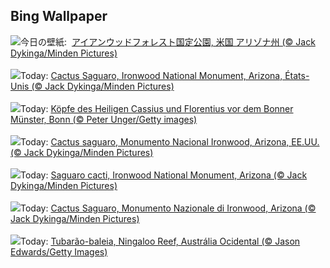 ## Bing Wallpaper
![](https://www.bing.com/th?id=OHR.IronwoodCactus_JA-JP8293481561_UHD.jpg&w=1000)今日の壁紙: &nbsp;[アイアンウッドフォレスト国定公園, 米国 アリゾナ州 (© Jack Dykinga/Minden Pictures)](https://www.bing.com/th?id=OHR.IronwoodCactus_JA-JP8293481561_UHD.jpg)
<br><br/>
![](https://www.bing.com/th?id=OHR.IronwoodCactus_FR-FR2301952997_UHD.jpg&w=1000)Today: [Cactus Saguaro, Ironwood National Monument, Arizona, États-Unis (© Jack Dykinga/Minden Pictures)](https://www.bing.com/th?id=OHR.IronwoodCactus_FR-FR2301952997_UHD.jpg)
<br><br/>
![](https://www.bing.com/th?id=OHR.CassiusFlorentius_DE-DE8060490789_UHD.jpg&w=1000)Today: [Köpfe des Heiligen Cassius und Florentius vor dem Bonner Münster, Bonn (© Peter Unger/Getty images)](https://www.bing.com/th?id=OHR.CassiusFlorentius_DE-DE8060490789_UHD.jpg)
<br><br/>
![](https://www.bing.com/th?id=OHR.IronwoodCactus_ES-ES4399804211_UHD.jpg&w=1000)Today: [Cactus saguaro, Monumento Nacional Ironwood, Arizona, EE.UU. (© Jack Dykinga/Minden Pictures)](https://www.bing.com/th?id=OHR.IronwoodCactus_ES-ES4399804211_UHD.jpg)
<br><br/>
![](https://www.bing.com/th?id=OHR.IronwoodCactus_EN-GB2435607805_UHD.jpg&w=1000)Today: [Saguaro cacti, Ironwood National Monument, Arizona (© Jack Dykinga/Minden Pictures)](https://www.bing.com/th?id=OHR.IronwoodCactus_EN-GB2435607805_UHD.jpg)
<br><br/>
![](https://www.bing.com/th?id=OHR.IronwoodCactus_IT-IT9614113737_UHD.jpg&w=1000)Today: [Cactus Saguaro, Monumento Nazionale di Ironwood, Arizona (© Jack Dykinga/Minden Pictures)](https://www.bing.com/th?id=OHR.IronwoodCactus_IT-IT9614113737_UHD.jpg)
<br><br/>
![](https://www.bing.com/th?id=OHR.NingalooShark_PT-BR6162667843_UHD.jpg&w=1000)Today: [Tubarão-baleia, Ningaloo Reef, Austrália Ocidental (© Jason Edwards/Getty Images)](https://www.bing.com/th?id=OHR.NingalooShark_PT-BR6162667843_UHD.jpg)
<br><br/>
